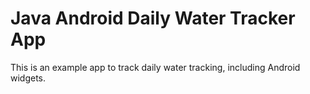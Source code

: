 # Java Android Daily Water Tracker App

This is an example app to track daily water tracking, including Android widgets.